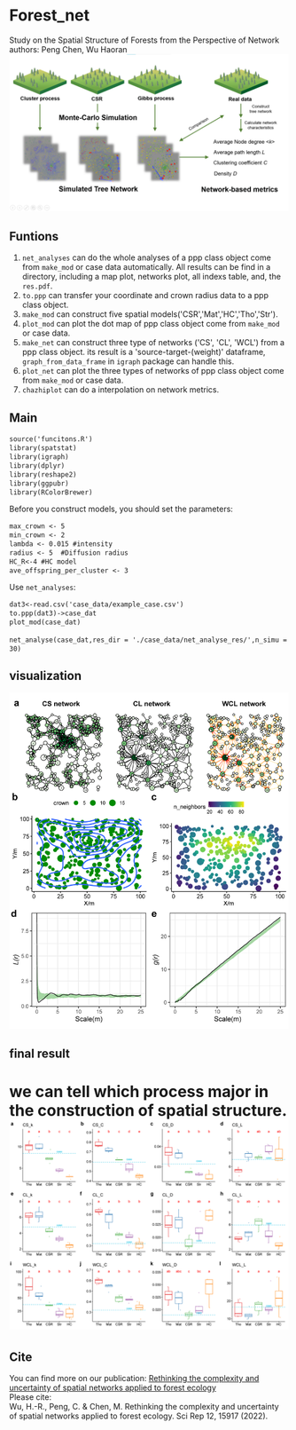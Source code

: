 # Forest_net
Study on the Spatial Structure of Forests from the Perspective of Network  
authors: Peng Chen, Wu Haoran
![](./figures/fig1.png "summary")
## Funtions
1. `net_analyses` can do the whole analyses of a ppp class object come from `make_mod` or case data automatically. All results can be find in a directory, including a map plot, networks plot, all indexs table, and, the `res.pdf`.  
2. `to.ppp` can transfer your coordinate and crown radius data to a ppp class object.   
1. `make_mod` can construct five spatial models('CSR','Mat','HC','Tho','Str').  
2. `plot_mod` can plot the dot map of ppp class object come from `make_mod` or case data.  
3. `make_net` can construct three type of networks ('CS', 'CL', 'WCL') from a ppp class object. its result is a 'source-target-(weight)' dataframe, `graph_from_data_frame` in `igraph` package can handle this.   
4. `plot_net` can plot the three types of networks of ppp class object come from `make_mod` or case data.   
5. `chazhiplot` can do a interpolation on network metrics.

## Main
```
source('funcitons.R')
library(spatstat)
library(igraph)
library(dplyr)
library(reshape2)
library(ggpubr)
library(RColorBrewer)
```

Before you construct models, you should set the parameters:
```ground <- owin(xrange = c(0, 200), yrange = c(0,200)) #set the investigation area
max_crown <- 5
min_crown <- 2
lambda <- 0.015 #intensity
radius <- 5  #Diffusion radius
HC_R<-4 #HC model
ave_offspring_per_cluster <- 3
```

Use `net_analyses`:
```
dat3<-read.csv('case_data/example_case.csv')
to.ppp(dat3)->case_dat
plot_mod(case_dat)

net_analyse(case_dat,res_dir = './case_data/net_analyse_res/',n_simu = 30)
```

## visualization
![](./figures/fig6.png 'result')
## final result

we can tell which process major in the construction of spatial structure.
![](./figures/fig7.png 'result')
=======
## Cite
You can find more on our publication: [Rethinking the complexity and uncertainty of spatial networks applied to forest ecology](https://www.nature.com/articles/s41598-022-16485-9)     
Please cite:     
Wu, H.-R., Peng, C. & Chen, M. Rethinking the complexity and uncertainty of spatial networks applied to forest ecology. Sci Rep 12, 15917 (2022).
